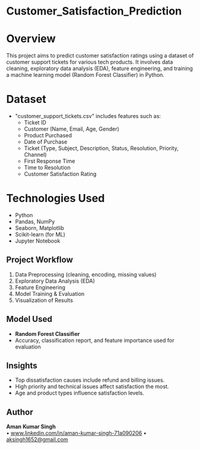 # Customer_Satisfaction_Prediction
# Overview
This project aims to predict customer satisfaction ratings using a dataset of customer support tickets for various tech products. It involves data cleaning, exploratory data analysis (EDA), feature engineering, and training a machine learning model (Random Forest Classifier) in Python.
# Dataset
- "customer_support_tickets.csv" includes features such as:
  - Ticket ID
  - Customer (Name, Email, Age, Gender)
  - Product Purchased
  - Date of Purchase
  - Ticket (Type, Subject, Description, Status, Resolution, Priority, Channel)
  - First Response Time
  - Time to Resolution
  - Customer Satisfaction Rating 

# Technologies Used
- Python
- Pandas, NumPy
- Seaborn, Matplotlib
- Scikit-learn (for ML)
- Jupyter Notebook

## Project Workflow
1. Data Preprocessing (cleaning, encoding, missing values)
2. Exploratory Data Analysis (EDA)
3. Feature Engineering
4. Model Training & Evaluation
5. Visualization of Results

## Model Used
- **Random Forest Classifier**
- Accuracy, classification report, and feature importance used for evaluation

## Insights
- Top dissatisfaction causes include refund and billing issues.
- High priority and technical issues affect satisfaction the most.
- Age and product types influence satisfaction levels.

## Author
**Aman Kumar Singh**  
• www.linkedin.com/in/aman-kumar-singh-71a090206
• aksingh1652@gmail.com


